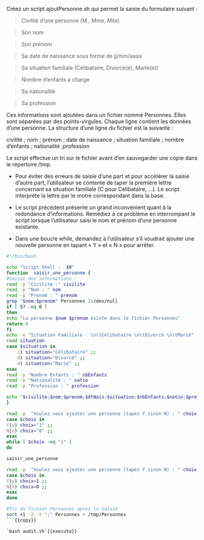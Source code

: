 Créez un script ajoutPersonne.sh qui permet la saisie du formulaire suivant :


>	Civilité d’une personne (M., Mme, Mlle)

>	Son nom

>	Son prénom

>	Sa date de naissance sous forme de jj/mm/aaaa

>	Sa situation familiale (Célibataire, Divorcé(e), Marié(e))

>	Nombre d’enfants à charge 

>	Sa nationalité

>	Sa profession


Ces informations sont ajoutées dans un fichier nommé Personnes. Elles sont séparées par des points-virgules. Chaque ligne contient les données d’une personne. La structure d’une ligne du fichier est la suivante :

civilité ; nom ; prénom ; date de naissance ; situation familiale ; nombre d’enfants ; nationalité ;profession


Le script effectue un tri sur le fichier avant d’en sauvegarder une copie dans le répertoire /tmp.

-	Pour éviter des erreurs de saisie d’une part et pour accélérer la saisie d’autre part, l’utilisateur se contente de taper la première lettre concernant sa situation familiale (C pour Célibataire, ...). Le script interprète la lettre par le motre correspondant dans la base.

-	Le script précédent présente un grand inconvénient quant à la redondance d’informations. Remédiez à ce problème en interrompant le script lorsque l’utilisateur saisi le nom et prénom d’une personne existante.

-	Dans une boucle while, demandez à l’utilisateur s’il voudrait ajouter une nouvelle personne en tapant « Y » et « N » pour arrêter.

```ajoutPersonne.sh
#!/bin/bash

echo "Script Shell :  $0"
function  saisir_une_personne {
#Saisie des informations :
read -p "Civilité :" civilite 
read -p "Nom : " nom
read -p "Prenom : " prenom
grep "$nom;$prenom" Personnes 2>/dev/null
if [ $? -eq 0 ]
then 
echo "La personne $nom $prenom existe dans le fichier Personnes"
return 0
fi
echo -e "Situation Familiale : \n\tCélibataire \n\tDivorcé \n\tMarié"
read situation
case $situation in
	c) situation="Célibataire" ;;
	d) situation="Divorcé" ;;
	m) situation="Marié" ;;
esac
read -p "Nombre Enfants : " nbEnfants
read -p "Nationalité : " natio
read -p "Profession : " profession

echo "$civilite;$nom;$prenom;$dtNais;$situation;$nbEnfants;$natio;$profession">>Personnes
}

read -p  "Voulez vous ajouter une personne (tapez Y sinon N) : " choix
case $choix in
Y|y) choix="1" ;;
N|n) choix="0" ;;
esac
while [ $choix -eq "1" ]
do 

saisir_une_personne

read -p  "Voulez vous ajouter une personne (tapez Y sinon N) : " choix
case $choix in
Y|y) choix=1 ;;
N|n) choix=0 ;;
esac
done

#Tri du fichier Personnes après la Saisie
sort +1 -2 -t ";" Personnes > /tmp/Personnes
```{{copy}}

`bash audit.sh`{{execute}}